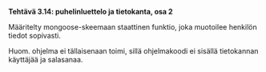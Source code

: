 **Tehtävä 3.14: puhelinluettelo ja tietokanta, osa 2**

Määritelty mongoose-skeemaan staattinen funktio, joka muotoilee henkilön tiedot sopivasti.

Huom. ohjelma ei tällaisenaan toimi, sillä ohjelmakoodi ei sisällä tietokannan käyttäjää ja salasanaa.
